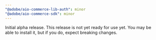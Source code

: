 ```yaml
---
"@adobe/aio-commerce-lib-auth": minor
"@adobe/aio-commerce-sdk": minor
---
```


Initial alpha release. This release is not yet ready for use yet. You may be able to install it, but if you do, expect breaking changes.
